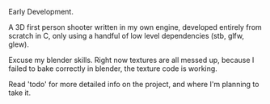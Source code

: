 Early Development.

A 3D first person shooter written in my own engine, developed entirely from scratch in C, only using a handful of low level dependencies (stb, glfw, glew).

Excuse my blender skills. Right now textures are all messed up, because I failed to bake correctly in blender, the texture code is working.

Read 'todo' for more detailed info on the project, and where I'm planning to take it.
